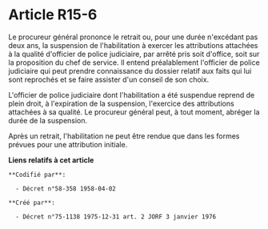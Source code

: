 # Article R15-6

Le procureur général prononce le retrait ou, pour une durée n'excédant pas deux ans, la suspension de l'habilitation à
exercer les attributions attachées à la qualité d'officier de police judiciaire, par arrêté pris soit d'office, soit sur la
proposition du chef de service. Il entend préalablement l'officier de police judiciaire qui peut prendre connaissance du
dossier relatif aux faits qui lui sont reprochés et se faire assister d'un conseil de son choix.

L'officier de police judiciaire dont l'habilitation a été suspendue reprend de plein droit, à l'expiration de la suspension,
l'exercice des attributions attachées à sa qualité. Le procureur général peut, à tout moment, abréger la durée de la
suspension.

Après un retrait, l'habilitation ne peut être rendue que dans les formes prévues pour une attribution initiale.

**Liens relatifs à cet article**

	**Codifié par**:

	  - Décret n°58-358 1958-04-02

	**Créé par**:

	  - Décret n°75-1138 1975-12-31 art. 2 JORF 3 janvier 1976
